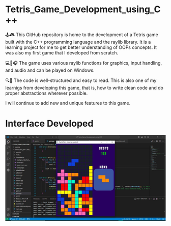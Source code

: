 # Tetris_Game_Development_using_C++

🕹️🎮 This GitHub repository is home to the development of a Tetris game built with the C++ programming language and the raylib library. It is a learning project for me to get better understanding of OOPs concepts. It was also my first game that I developed from scratch.

💻🎨🎧 The game uses various raylib functions for graphics, input handling, and audio and can be played on Windows. 

🔍📖 The code is well-structured and easy to read. This is also one of my learnigs from developing this game, that is, how to write clean code and do proper abstractions wherever possible.

I will continue to add new and unique features to this game.

# Interface Developed
![Screenshot](https://github.com/AyuK03/Tetris_Game_Development_using_CPP/blob/main/Images/myGame_pic.jpeg)
